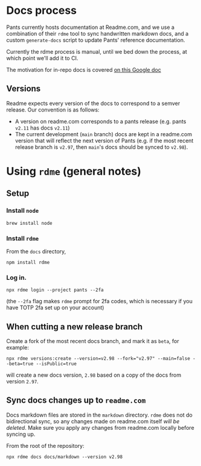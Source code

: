# Docs process

Pants currently hosts documentation at Readme.com, and we use a combination of their `rdme` tool to sync handwritten markdown docs, and a custom `generate-docs` script to update Pants' reference documentation.

Currently the rdme process is manual, until we bed down the process, at which point we'll add it to CI.

The motivation for in-repo docs is covered [on this Google doc](https://docs.google.com/document/d/1bZE8PlF9oRzcPQz4-JUFr5vfD0LFHH4V3Nj2k221CFM/view)

## Versions

Readme expects every version of the docs to correspond to a semver release. Our convention is as follows:

* A version on readme.com corresponds to a pants release (e.g. pants `v2.11` has docs `v2.11`)
* The current development (`main` branch) docs are kept in a readme.com version that will reflect the next version of Pants (e.g. if the most recent release branch is `v2.97`, then `main`'s docs should be synced to `v2.98`).


# Using `rdme` (general notes)

## Setup

### Install `node`

```
brew install node
```

### Install `rdme`

From the `docs` directory,

```
npm install rdme
```

### Log in.

```
npx rdme login --project pants --2fa
```

(the `--2fa` flag makes `rdme` prompt for 2fa codes, which is necessary if you have TOTP 2fa set up on your account)

## When cutting a new release branch

Create a fork of the most recent docs branch, and mark it as `beta`, for example:

```
npx rdme versions:create --version=v2.98 --fork="v2.97" --main=false --beta=true --isPublic=true
```

will create a new docs version, `2.98` based on a copy of the docs from version `2.97`.

## Sync docs changes up to `readme.com`

Docs markdown files are stored in the `markdown` directory. `rdme` does not do bidirectional sync, so any changes made on readme.com itself _will be deleted_. Make sure you apply any changes from readme.com locally before syncing up.

From the root of the repository:

```
npx rdme docs docs/markdown --version v2.98
```
